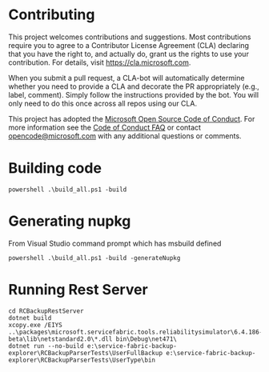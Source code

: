 
# Contributing

This project welcomes contributions and suggestions.  Most contributions require you to agree to a
Contributor License Agreement (CLA) declaring that you have the right to, and actually do, grant us
the rights to use your contribution. For details, visit https://cla.microsoft.com.

When you submit a pull request, a CLA-bot will automatically determine whether you need to provide
a CLA and decorate the PR appropriately (e.g., label, comment). Simply follow the instructions
provided by the bot. You will only need to do this once across all repos using our CLA.

This project has adopted the [Microsoft Open Source Code of Conduct](https://opensource.microsoft.com/codeofconduct/).
For more information see the [Code of Conduct FAQ](https://opensource.microsoft.com/codeofconduct/faq/) or
contact [opencode@microsoft.com](mailto:opencode@microsoft.com) with any additional questions or comments.


# Building code
```
powershell .\build_all.ps1 -build
```

# Generating nupkg
From Visual Studio command prompt which has msbuild defined
```
powershell .\build_all.ps1 -build -generateNupkg
```

# Running Rest Server
```
cd RCBackupRestServer
dotnet build
xcopy.exe /EIYS ..\packages\microsoft.servicefabric.tools.reliabilitysimulator\6.4.186-beta\lib\netstandard2.0\*.dll bin\Debug\net471\
dotnet run --no-build e:\service-fabric-backup-explorer\RCBackupParserTests\UserFullBackup e:\service-fabric-backup-explorer\RCBackupParserTests\UserType\bin
```